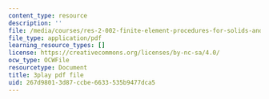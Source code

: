 ```yaml
---
content_type: resource
description: ''
file: /media/courses/res-2-002-finite-element-procedures-for-solids-and-structures-spring-2010/267d98013d87ccbe6633535b9477dca5_6pHHh67t6F8.pdf
file_type: application/pdf
learning_resource_types: []
license: https://creativecommons.org/licenses/by-nc-sa/4.0/
ocw_type: OCWFile
resourcetype: Document
title: 3play pdf file
uid: 267d9801-3d87-ccbe-6633-535b9477dca5
---
```

